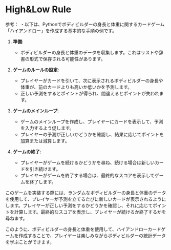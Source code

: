# High&Low Rule

参考：
・以下は、Pythonでボディビルダーの身長と体重に関するカードゲーム「ハイアンドロー」を作成する基本的な手順の例です。

1. **準備**:
   - ボディビルダーの身長と体重のデータを収集します。これはリストや辞書の形式で保存される可能性があります。

2. **ゲームのルールの設定**:
   - プレイヤーがカードを引いて、次に表示されるボディビルダーの身長や体重が、前のカードよりも高いか低いかを予測します。
   - 正しい予測をするとポイントが得られ、間違えるとポイントが失われます。

3. **ゲームのメインループ**:
   - ゲームのメインループを作成し、プレイヤーにカードを表示して、予測を入力するよう促します。
   - プレイヤーの予測が正しいかどうかを確認し、結果に応じてポイントを加算または減算します。

4. **ゲームの終了**:
   - プレイヤーがゲームを続けるかどうかを尋ね、続ける場合は新しいカードを引き続けます。
   - プレイヤーがゲームを終了する場合は、最終的なスコアを表示してゲームを終了します。

このゲームを実装する際には、ランダムなボディビルダーの身長と体重のデータを使用して、プレイヤーが予測を立てるたびに新しいカードが表示されるようにします。プレイヤーが正しい予測をするかどうかを確認し、それに応じてポイントを計算します。最終的なスコアを表示し、プレイヤーが続けるか終了するかを尋ねます。

このように、ボディビルダーの身長と体重を使用して、ハイアンドローカードゲームを作成することで、プレイヤーは楽しみながらボディビルダーの統計データを学ぶことができます。
